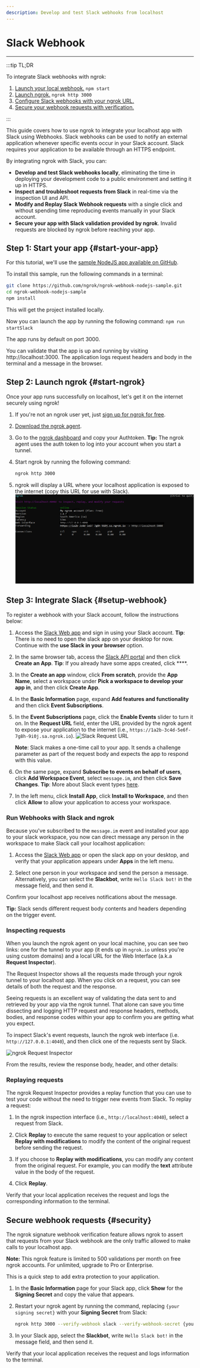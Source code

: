 ```yaml
---
description: Develop and test Slack webhooks from localhost
---
```


# Slack Webhook
------------

:::tip TL;DR

To integrate Slack webhooks with ngrok:
1. [Launch your local webhook.](#start-your-app) `npm start`
1. [Launch ngrok.](#start-ngrok) `ngrok http 3000`
1. [Configure Slack webhooks with your ngrok URL.](#setup-webhook)
1. [Secure your webhook requests with verification.](#security)

:::


This guide covers how to use ngrok to integrate your localhost app with Slack using Webhooks.
Slack webhooks can be used to notify an external application whenever specific events occur in your Slack account. 
Slack requires your application to be available through an HTTPS endpoint.

By integrating ngrok with Slack, you can:

- **Develop and test Slack webhooks locally**, eliminating the time in deploying your development code to a public environment and setting it up in HTTPS.
- **Inspect and troubleshoot requests from Slack** in real-time via the inspection UI and API.
- **Modify and Replay Slack Webhook requests** with a single click and without spending time reproducing events manually in your Slack account.
- **Secure your app with Slack validation provided by ngrok**. Invalid requests are blocked by ngrok before reaching your app.


## **Step 1**: Start your app {#start-your-app}

For this tutorial, we'll use the [sample NodeJS app available on GitHub](https://github.com/ngrok/ngrok-webhook-nodejs-sample). 

To install this sample, run the following commands in a terminal:

```bash
git clone https://github.com/ngrok/ngrok-webhook-nodejs-sample.git
cd ngrok-webhook-nodejs-sample
npm install
```

This will get the project installed locally.

Now you can launch the app by running the following command: 
`npm run startSlack`

The app runs by default on port 3000. 

You can validate that the app is up and running by visiting http://localhost:3000. The application logs request headers and body in the terminal and a message in the browser.


## **Step 2**: Launch ngrok {#start-ngrok}

Once your app runs successfully on localhost, let's get it on the internet securely using ngrok! 

1. If you're not an ngrok user yet, just [sign up for ngrok for free](https://ngrok.com/signup).

1. [Download the ngrok agent](https://ngrok.com/download).

1. Go to the [ngrok dashboard](https://dashboard.ngrok.com) and copy your Authtoken.
    **Tip:** The ngrok agent uses the auth token to log into your account when you start a tunnel.
    
1. Start ngrok by running the following command:
    ```bash
    ngrok http 3000
    ```

1. ngrok will display a URL where your localhost application is exposed to the internet (copy this URL for use with Slack).
    ![ngrok agent running](/img/integrations/launch_ngrok_tunnel.png)


## **Step 3**: Integrate  Slack {#setup-webhook}

To register a webhook with your Slack account, follow the instructions below:

1. Access the [Slack Web app](https://app.slack.com/) and sign in using your Slack account.
    **Tip**: There is no need to open the slack app on your desktop for now. Continue with the **use Slack in your browser** option.

1. In the same browser tab, access the [Slack API portal](https://api.slack.com/apps) and then click **Create an App**.
    **Tip**: If you already have some apps created, click ****.

1. In the **Create an app** window, click **From scratch**, provide the **App Name**, select a workspace under **Pick a workspace to develop your app in**, and then click **Create App**.

1. In the **Basic Information** page, expand **Add features and functionality** and then click **Event Subscriptions**.

1. In the **Event Subscriptions** page, click the **Enable Events** slider to turn it on. In the **Request URL** field, enter the URL provided by the ngrok agent to expose your application to the internet (i.e., `https://1a2b-3c4d-5e6f-7g8h-9i0j.sa.ngrok.io`).
    ![Slack Request URL](img/ngrok_url_configuration_slack.png)

    **Note**: Slack makes a one-time call to your app. It sends a challenge parameter as part of the request body and expects the app to respond with this value.

1. On the same page, expand **Subscribe to events on behalf of users**, click **Add Workspace Event**, select `message.im`, and then click **Save Changes**.
    **Tip**: More about Slack event types [here](https://api.slack.com/events).

1. In the left menu, click **Install App**, click **Install to Workspace**, and then click **Allow** to allow your application to access your workspace.


### Run Webhooks with Slack and ngrok

Because you've subscribed to the `message.im` event and installed your app to your slack workspace, you now can direct message any person in the workspace to make Slack call your localhost application:

1. Access the [Slack Web app](https://app.slack.com/) or open the slack app on your desktop, and verify that your application appears under **Apps** in the left menu.

1. Select one person in your workspace and send the person a message. Alternatively, you can select the **Slackbot**,  write `Hello Slack bot!` in the message field, and then send it.

Confirm your localhost app receives notifications about the message.

**Tip:** Slack sends different request body contents and headers depending on the trigger event.


### Inspecting requests

When you launch the ngrok agent on your local machine, you can see two links: one for the tunnel to your app (it ends up in `ngrok.io` unless you're using custom domains) and a local URL for the Web Interface (a.k.a **Request Inspector**).

The Request Inspector shows all the requests made through your ngrok tunnel to your localhost app. When you click on a request, you can see details of both the request and the response.

Seeing requests is an excellent way of validating the data sent to and retrieved by your app via the ngrok tunnel. That alone can save you time dissecting and logging HTTP request and response headers, methods, bodies, and response codes within your app to confirm you are getting what you expect.

To inspect Slack's event requests, launch the ngrok web interface (i.e. `http://127.0.0.1:4040`), and then click one of the requests sent by Slack.

![ngrok Request Inspector](img/ngrok_introspection_slack_hooks.png)

From the results, review the response body, header, and other details:


### Replaying requests

The ngrok Request Inspector provides a replay function that you can use to test your code without the need to trigger new events from Slack. To replay a request:

1. In the ngrok inspection interface (i.e., `http://localhost:4040`), select a request from Slack.

1. Click **Replay** to execute the same request to your application or select **Replay with modifications** to modify the content of the original request before sending the request.

1. If you choose to **Replay with modifications**, you can modify any content from the original request. For example, you can modify the **text** attribute value in the body of the request.

1. Click **Replay**.

Verify that your local application receives the request and logs the corresponding information to the terminal.


## Secure webhook requests {#security}

The ngrok signature webhook verification feature allows ngrok to assert that requests from your Slack webhook are the only traffic allowed to make calls to your localhost app.

**Note:** This ngrok feature is limited to 500 validations per month on free ngrok accounts. For unlimited, upgrade to Pro or Enterprise.

This is a quick step to add extra protection to your application.

1. In the **Basic Information** page for your Slack app, click **Show** for the **Signing Secret** and copy the value that appears.

1. Restart your ngrok agent by running the command, replacing `{your signing secret}` with your **Signing Secret** from Slack:
    ```bash
    ngrok http 3000 --verify-webhook slack --verify-webhook-secret {your signing secret}
    ```

1. In your Slack app, select the **Slackbot**,  write `Hello Slack bot!` in the message field, and then send it.

Verify that your local application receives the request and logs information to the terminal.


